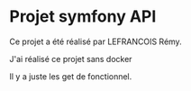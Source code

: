 # Projet symfony API

Ce projet a été réalisé par LEFRANCOIS Rémy.

J'ai réalisé ce projet sans docker

Il y a juste les get de fonctionnel.
